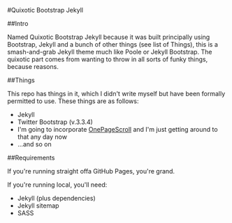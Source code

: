 #Quixotic Bootstrap Jekyll

##Intro

Named Quixotic Bootstrap Jekyll because it was built principally using Bootstrap, Jekyll and a bunch of other things (see list of Things), this is a smash-and-grab Jekyll theme much like Poole or Jekyll Bootstrap. The quixotic part comes from wanting to throw in all sorts of funky things, because reasons.

##Things

This repo has things in it, which I didn't write myself but have been formally permitted to use. These things are as follows:

* Jekyll
* Twitter Bootstrap (v.3.3.4)
* I'm going to incorporate [OnePageScroll](http://www.thepetedesign.com/demos/onepage_scroll_demo.html) and I'm just getting around to that any day now
* ...and so on

##Requirements

If you're running straight offa GitHub Pages, you're grand.

If you're running local, you'll need:
* Jekyll (plus dependencies)
* Jekyll sitemap
* SASS